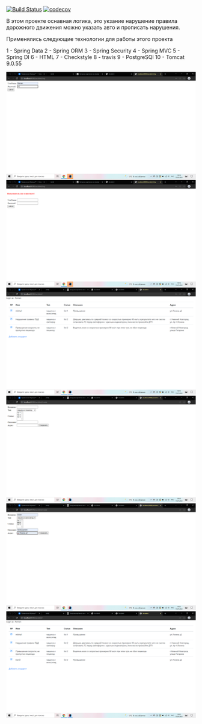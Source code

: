 [![Build Status](https://app.travis-ci.com/MikhailPushkarev25/job4j_car_accident.svg?branch=master)](https://app.travis-ci.com/MikhailPushkarev25/job4j_car_accident)
[![codecov](https://codecov.io/gh/MikhailPushkarev25/job4j_car_accident/branch/master/graph/badge.svg?token=X37ocueHjc)](https://codecov.io/gh/MikhailPushkarev25/job4j_car_accident)


В этом проекте оснавная логика, это укзание нарушение правила дорожного движения
можно указать авто и прописать нарушения.

Применялись следующие технологии для работы этого проекта

1 - Spring Data
2 - Spring ORM
3 - Spring Security
4 - Spring MVC
5 - Spring DI
6 - HTML
7 - Checkstyle
8 - travis
9 - PostgreSQl
10 - Tomcat 9.0.55

![alt text](images/1.png)
![alt text](images/2.png)
![alt text](images/3.png)
![alt text](images/4.png)
![alt text](images/5.png)
![alt text](images/6.png)